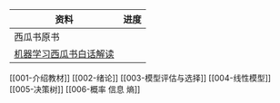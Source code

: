 | 资料                                                                                                         | 进度  |
| ---------------------------------------------------------------------------------------------------------- | --- |
| 西瓜书原书                                                                                                      |     |
| [机器学习西瓜书白话解读](https://www.bilibili.com/video/BV17J411C7zZ?p=26&vd_source=e2ed568abb1e67cc88ad6275f6104534) |     |

[[001-介绍教材]]
[[002-绪论]]
[[003-模型评估与选择]]
[[004-线性模型]]
[[005-决策树]]
[[006-概率 信息 熵]]
